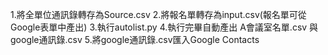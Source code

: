 
1.將全單位通訊錄轉存為Source.csv
2.將報名單轉存為input.csv(報名單可從Google表單中產出)
3.執行autolist.py
4.執行完畢自動產出 A會議室名單.csv 與 google通訊錄.csv
5.將google通訊錄.csv匯入Google Contacts